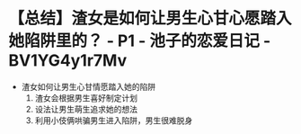 # 【总结】渣女是如何让男生心甘心愿踏入她陷阱里的？ - P1 - 池子的恋爱日记 - BV1YG4y1r7Mv

-   渣女如何让男生心甘情愿踏入她的陷阱
    1.  渣女会根据男生喜好制定计划
    2.  设法让男生萌生追求她的想法
    3.  利用小伎俩哄骗男生进入陷阱，男生很难脱身
